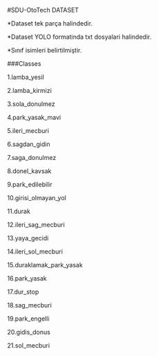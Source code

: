 #SDU-OtoTech DATASET

*Dataset tek parça halindedir.

*Dataset YOLO formatinda txt dosyalari halindedir.

*Sınıf isimleri belirtilmiştir.

###Classes

1.lamba_yesil

2.lamba_kirmizi

3.sola_donulmez

4.park_yasak_mavi

5.ileri_mecburi

6.sagdan_gidin

7.saga_donulmez

8.donel_kavsak

9.park_edilebilir

10.girisi_olmayan_yol

11.durak

12.ileri_sag_mecburi

13.yaya_gecidi

14.ileri_sol_mecburi

15.duraklamak_park_yasak

16.park_yasak

17.dur_stop

18.sag_mecburi

19.park_engelli

20.gidis_donus

21.sol_mecburi

